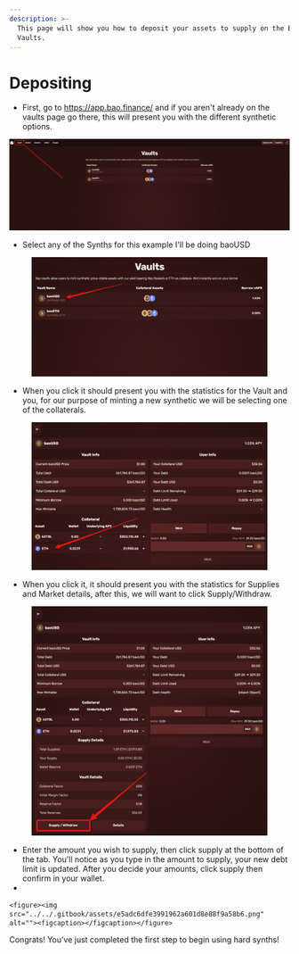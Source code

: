 ```yaml
---
description: >-
  This page will show you how to deposit your assets to supply on the Bao
  Vaults.
---
```


# Depositing

* First, go to https://app.bao.finance/ and if you aren't already on the vaults page go there, this will present you with the different synthetic options.

![Go to vaults section in the top left](../../.gitbook/assets/e73e65c30a8ec8724096a0f15d85e797.png)

* Select any of the Synths for this example I'll be doing baoUSD

<figure><img src="../../.gitbook/assets/8374ecc267c8855e073c56cf0df8901f.png" alt=""><figcaption></figcaption></figure>

* When you click it should present you with the statistics for the Vault and you, for our purpose of minting a new synthetic we will be selecting one of the collaterals.

<figure><img src="../../.gitbook/assets/e80e5de588a1ba1c83f239185820b154 (1).png" alt=""><figcaption></figcaption></figure>



* When you click it, it should present you with the statistics for Supplies and Market details, after this, we will want to click Supply/Withdraw.

<figure><img src="../../.gitbook/assets/c97fa260d40812027e7261dbf555034a.png" alt=""><figcaption></figcaption></figure>

* Enter the amount you wish to supply, then click supply at the bottom of the tab. You’ll notice as you type in the amount to supply, your new debt limit is updated. After you decide your amounts, click supply then confirm in your wallet.
*

    <figure><img src="../../.gitbook/assets/e5adc6dfe3991962a601d8e88f9a58b6.png" alt=""><figcaption></figcaption></figure>

Congrats! You’ve just completed the first step to begin using hard synths!
